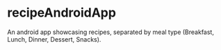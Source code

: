 # recipeAndroidApp
An android app showcasing recipes, separated by meal type (Breakfast, Lunch, Dinner, Dessert, Snacks).
